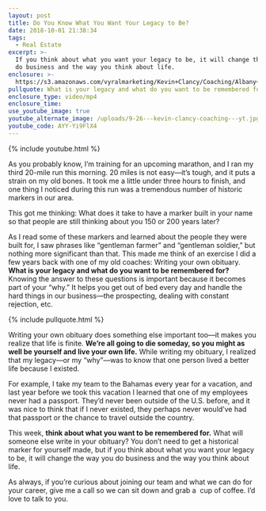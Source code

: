 ```yaml
---
layout: post
title: Do You Know What You Want Your Legacy to Be?
date: 2018-10-01 21:38:34
tags:
  - Real Estate
excerpt: >-
  If you think about what you want your legacy to be, it will change the way you
  do business and the way you think about life.
enclosure: >-
  https://s3.amazonaws.com/vyralmarketing/Kevin+Clancy/Coaching/Albany+Real+Estate+Agent-+Do+You+Know+What+You+Want+Your+Legacy+to+Be%253F.mp4
pullquote: What is your legacy and what do you want to be remembered for?
enclosure_type: video/mp4
enclosure_time:
use_youtube_image: true
youtube_alternate_image: /uploads/9-26---kevin-clancy-coaching---yt.jpg
youtube_code: AYY-Yi9FlX4
---
```


{% include youtube.html %}

As you probably know, I’m training for an upcoming marathon, and I ran my third 20-mile run this morning. 20 miles is not easy—it’s tough, and it puts a strain on my old bones. It took me a little under three hours to finish, and one thing I noticed during this run was a tremendous number of historic markers in our area.

This got me thinking: What does it take to have a marker built in your name so that people are still thinking about you 150 or 200 years later?

As I read some of these markers and learned about the people they were built for, I saw phrases like “gentleman farmer” and “gentleman soldier,” but nothing more significant than that. This made me think of an exercise I did a few years back with one of my old coaches: Writing your own obituary. **What is your legacy and what do you want to be remembered for?** Knowing the answer to these questions is important because it becomes part of your “why.” It helps you get out of bed every day and handle the hard things in our business—the prospecting, dealing with constant rejection, etc.

{% include pullquote.html %}

Writing your own obituary does something else important too—it makes you realize that life is finite. **We’re all going to die someday, so you might as well be yourself and live your own life.** While writing my obituary, I realized that my legacy—or my “why”—was to know that one person lived a better life because I existed.

For example, I take my team to the Bahamas every year for a vacation, and last year before we took this vacation I learned that one of my employees never had a passport. They’d never been outside of the U.S. before, and it was nice to think that if I never existed, they perhaps never would’ve had that passport or the chance to travel outside the country.

This week, **think about what you want to be remembered for.** What will someone else write in your obituary? You don’t need to get a historical marker for yourself made, but if you think about what you want your legacy to be, it will change the way you do business and the way you think about life.

As always, if you’re curious about joining our team and what we can do for your career, give me a call so we can sit down and grab a&nbsp; cup of coffee. I’d love to talk to you.